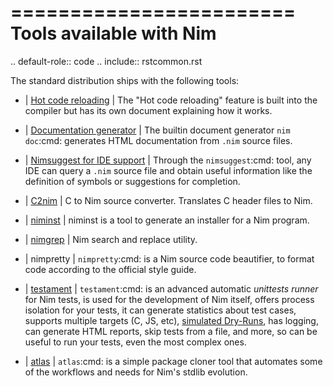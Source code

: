 ========================
Tools available with Nim
========================

.. default-role:: code
.. include:: rstcommon.rst

The standard distribution ships with the following tools:

- | [Hot code reloading](hcr.html)
  | The "Hot code reloading" feature is built into the compiler but has its own
    document explaining how it works.

- | [Documentation generator](docgen.html)
  | The builtin document generator `nim doc`:cmd: generates HTML documentation
    from ``.nim`` source files.

- | [Nimsuggest for IDE support](nimsuggest.html)
  | Through the `nimsuggest`:cmd: tool, any IDE can query a ``.nim`` source file
    and obtain useful information like the definition of symbols or suggestions for
    completion.

- | [C2nim](https://github.com/nim-lang/c2nim/blob/master/doc/c2nim.rst)
  | C to Nim source converter. Translates C header files to Nim.

- | [niminst](niminst.html)
  | niminst is a tool to generate an installer for a Nim program.

- | [nimgrep](nimgrep.html)
  | Nim search and replace utility.

- | nimpretty
  | `nimpretty`:cmd: is a Nim source code beautifier,
    to format code according to the official style guide.

- | [testament](https://nim-lang.github.io/Nim/testament.html)
  | `testament`:cmd: is an advanced automatic *unittests runner* for Nim tests,
    is used for the development of Nim itself, offers process isolation for your tests,
    it can generate statistics about test cases, supports multiple targets (C, JS, etc),
    [simulated Dry-Runs](https://en.wikipedia.org/wiki/Dry_run_(testing)),
    has logging, can generate HTML reports, skip tests from a file, and more,
    so can be useful to run your tests, even the most complex ones.

- | [atlas](atlas.html)
  | `atlas`:cmd: is a simple package cloner tool that automates some of the
    workflows and needs for Nim's stdlib evolution.
